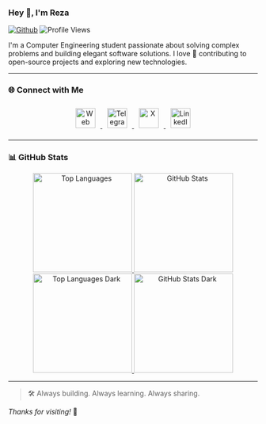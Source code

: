 ### Hey 👋, I'm Reza

[![Github](https://img.shields.io/github/followers/rezaAdinepour?label=Follow&style=social)](https://github.com/rezaAdinepour)
![Profile Views](https://komarev.com/ghpvc/?username=rezaAdinepour&color=blueviolet&style=flat)

I'm a Computer Engineering student passionate about solving complex problems and building elegant software solutions. I love 💙 contributing to open-source projects and exploring new technologies.

---

### 🌐 Connect with Me
<div align="center">

<a href="https://rezaadinepour.github.io" target="_blank">
  <img alt="Web" src="https://cdn.simpleicons.org/githubpages/0A0A0A/white" width="40" height="40" style="margin:10px;" />
</a>
<a href="https://t.me/era144" target="_blank">
  <img alt="Telegram" src="https://cdn.simpleicons.org/telegram/2CA5E0/white" width="40" height="40" style="margin:10px;" />
</a>
<a href="https://twitter.com/adinep0ur" target="_blank">
  <img alt="X" src="https://cdn.simpleicons.org/x/000000/white" width="40" height="40" style="margin:10px;" />
</a>
<a href="https://www.linkedin.com/in/adinepour" target="_blank">
  <img alt="LinkedIn" src="https://cdn.simpleicons.org/linkedin/0077B5/white" width="40" height="40" style="margin:10px;" />
</a>

</div>

---


### 📊 GitHub Stats

<div align="center">

<!-- Light Mode -->
<a href="#gh-light-mode-only">
  <img height="200" src="https://github-readme-stats.vercel.app/api/top-langs/?username=rezaadinepour&layout=compact&langs_count=10&hide_border=true" alt="Top Languages"/>
  <img height="200" src="https://github-readme-stats.vercel.app/api?username=rezaadinepour&show_icons=true&hide_border=true&count_private=true" alt="GitHub Stats"/>
</a>

<!-- Dark Mode -->
<a href="#gh-dark-mode-only">
  <img height="200" src="https://github-readme-stats.vercel.app/api/top-langs/?username=rezaadinepour&layout=compact&langs_count=10&hide_border=true&theme=dark&bg_color=000000" alt="Top Languages Dark"/>
  <img height="200" src="https://github-readme-stats.vercel.app/api?username=rezaadinepour&show_icons=true&hide_border=true&count_private=true&theme=dark&bg_color=000000" alt="GitHub Stats Dark"/>
</a>

</div>

---

> 🛠️ Always building. Always learning. Always sharing.

_Thanks for visiting!_ 🌟
